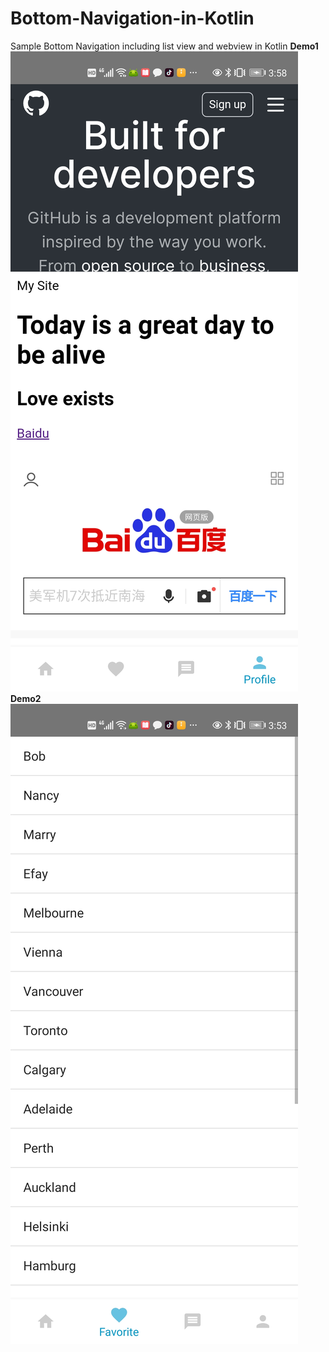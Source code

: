 # Bottom-Navigation-in-Kotlin
Sample Bottom Navigation including list view and webview in Kotlin
**Demo1**
![image of demo1](https://github.com/efayguo/Bottom-Navigation-in-Kotlin/blob/master/demo1.jpg)
**Demo2**
![image of demo2](https://github.com/efayguo/Bottom-Navigation-in-Kotlin/blob/master/demo2.jpg)
